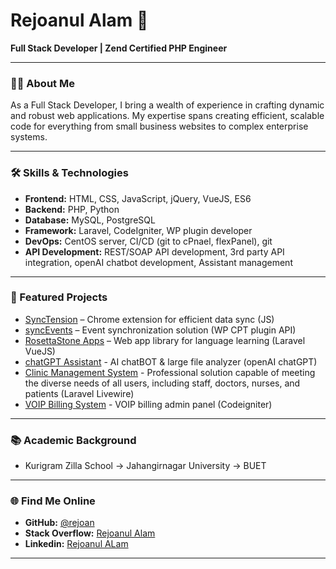 # Rejoanul Alam 👋

**Full Stack Developer | Zend Certified PHP Engineer**

---

### 👨‍💻 About Me

As a Full Stack Developer, I bring a wealth of experience in crafting dynamic and robust web applications. My expertise spans creating efficient, scalable code for everything from small business websites to complex enterprise systems.

---

### 🛠️ Skills & Technologies

- **Frontend:** HTML, CSS, JavaScript, jQuery, VueJS, ES6
- **Backend:** PHP, Python
- **Database:** MySQL, PostgreSQL
- **Framework:** Laravel, CodeIgniter, WP plugin developer
- **DevOps:** CentOS server, CI/CD (git to cPnael, flexPanel), git
- **API Development:** REST/SOAP API development, 3rd party API integration, openAI chatbot development, Assistant management

---

### 🚀 Featured Projects

- [SyncTension](https://github.com/rejoan/SyncTension) – Chrome extension for efficient data sync (JS)
- [syncEvents](https://github.com/rejoan/syncEvents) – Event synchronization solution (WP CPT plugin API)
- [RosettaStone Apps](https://rosettastone-apps.jp/library/#/login) – Web app library for language learning (Laravel VueJS)
- [chatGPT Assistant](https://sandbox9.marketmainframe.dev) - AI chatBOT & large file analyzer (openAI chatGPT)
- [Clinic Management System](https://rovertech.com.hk/en/project/ucmg) - Professional solution capable of meeting the diverse needs of all users, including staff, doctors, nurses, and patients (Laravel Livewire)
- [VOIP Billing System](https://webcoachbd.com/tech) - VOIP billing admin panel (Codeigniter)

---

### 📚 Academic Background

- Kurigram Zilla School -> Jahangirnagar University -> BUET

---

### 🌐 Find Me Online

- **GitHub:** [@rejoan](https://github.com/rejoan)
- **Stack Overflow:** [Rejoanul Alam](https://stackoverflow.com/users/1256909/rejoanul-alam)
- **Linkedin:** [Rejoanul ALam](https://bd.linkedin.com/in/rejoanulalam)

---
